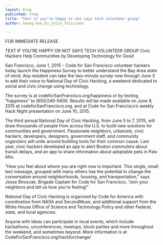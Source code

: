 ```yaml
---
layout: blog
published: true
title: "Text if you’re happy or not says tech volunteer group"
author: Seung-hee_Eu_julio_feliciano

---
```

FOR IMMEDIATE RELEASE

TEXT IF YOU’RE HAPPY OR NOT SAYS TECH VOLUNTEER GROUP
Civic Hackers Help Communities by Developing Technology for Good

San Francisco, June 1, 2015 - Code for San Francisco volunteer hackers today launch the Happiness Survey to better understand the Bay Area state of mind. Any resident can take the two-minute survey now through June 3 to add their voice to National Day of Civic Hacking, a weekend dedicated to social and civic change using technology.

The survey is at codeforSanFrancisco.org/happiness or by texting “happiness” to (650)249-9400. Results will be made available on June 9, 2015 at codeforSanFrancisco.org, and at Code for San Francisco’s weekly Hack Night presentation on June 10, 2015.

The third annual National Day of Civic Hacking, from June 5 to 7, 2015, will draw thousands of people from across the U.S. to build new solutions for communities and government. Passionate neighbors, urbanists, civic hackers, developers, designers, government staff, and community organizers will unite around building tools for their common cause. Last year, civic hackers developed an app to alert Boston commuters about transit delays, and an app to share information about adoptable pets in Palo Alto.

“How you feel about where you are right now is important. This single, small text message, grouped with many others has the potential to change the conversation around neighborhoods, housing, and transportation,” says Jesse Biroscak, Brigade Captain for Code for San Francisco, “Join your neighbors and tell us how you’re feeling!”

National Day of Civic Hacking is organized by Code for America with coordination from NASA and SecondMuse, and additional support from the White House Office of Science and Technology Policy and other Federal, state, and local agencies.

Anyone with ideas can participate in local events, which include hackathons, unconferences, meetups, block parties and more throughout the weekend, and sometimes beyond. More information is at CodeForSanFrancisco.org/hackforchange/
